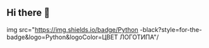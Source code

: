 ## Hi there 👋

img src="https://img.shields.io/badge/Python -black?style=for-the-badge&logo=Python&logoColor=ЦВЕТ ЛОГОТИПА"/
